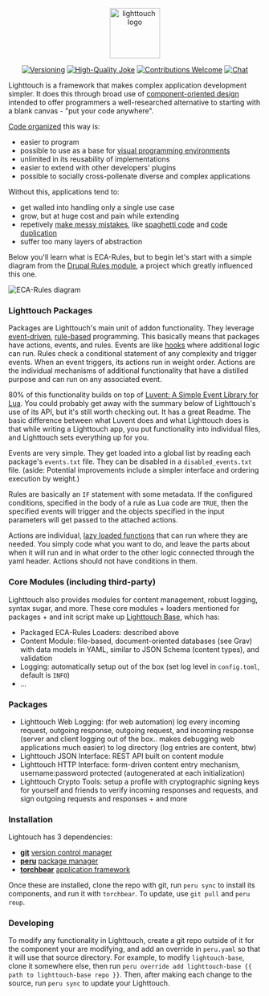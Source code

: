 <p align="center"><img width="100" src="https://i.imgur.com/zwjfmrF.png" alt="lighttouch logo"></p>

<p align="center">
  <a href="https://github.com/foundpatterns/lighttouch/releases"><img src="https://img.shields.io/badge/version-0.9.9-blue.svg" alt="Versioning"></a>
  <a href="https://github.com/foundpatterns?q=&type=fork&language=lua"><img src="https://requires.io/static/3.5/badges/flat/up-to-date.svg" alt="High-Quality Joke"></a>
  <a href="https://github.com/foundpatterns/lighttouch/issues"><img src="https://img.shields.io/badge/contributions-welcome-brightgreen.svg?style=" alt="Contributions Welcome"></a>
  <a href="https://discord.gg/sWCQxT"><img src="https://img.shields.io/badge/chat-on%20discord-7289da.svg" alt="Chat"></a>
</p>

Lighttouch is a framework that makes complex application development simpler.  It does this through broad use of [component-oriented design](https://en.wikipedia.org/wiki/Component-based_software_engineering) intended to offer programmers a well-researched alternative to starting with a blank canvas - "put your code anywhere".

[Code organized](https://en.wikipedia.org/wiki/Structured_programming) this way is:
- easier to program
- possible to use as a base for [visual programming environments](https://en.wikipedia.org/wiki/Visual_programming_language) 
- unlimited in its reusability of implementations
- easier to extend with other developers' plugins
- possible to socially cross-pollenate diverse and complex applications

Without this, applications tend to:
- get walled into handling only a single use case
- grow, but at huge cost and pain while extending
- repetively [make messy mistakes](https://news.ycombinator.com/item?id=18443327), like [spaghetti code](http://wiki.c2.com/?SpaghettiCode) and [code duplication](http://wiki.c2.com/?DuplicatedCode)
- suffer too many layers of abstraction

Below you'll learn what is ECA-Rules, but to begin let's start with a simple diagram from the [Drupal Rules module](https://drupal.org/project/rules), a project which greatly influenced this one.

<img src="https://dev.acquia.com/sites/default/files/blog/rules_eca.png" alt="ECA-Rules diagram">

### Lighttouch Packages

Packages are Lighttouch's main unit of addon functionality. They leverage [event-driven](https://en.wikipedia.org/wiki/Event-driven_programming), [rule-based](https://en.wikipedia.org/wiki/Rule-based_system) programming.  This basically means that packages have actions, events, and rules.  Events are like [hooks](https://stackoverflow.com/questions/467557/what-is-meant-by-the-term-hook-in-programming) where additional logic can run.  Rules check a conditional statement of any complexity and trigger events.  When an event triggers, its actions run in weight order.  Actions are the individual mechanisms of additional functionality that have a distilled purpose and can run on any associated event.

80% of this functionality builds on top of [Luvent: A Simple Event Library for Lua](https://github.com/ejmr/Luvent).  You could probably get away with the summary below of Lighttouch's use of its API, but it's still worth checking out.  It has a great Readme.  The basic difference between what Luvent does and what Lighttouch does is that while writing a Lighttouch app, you put functionality into individual files, and Lighttouch sets everything up for you.

Events are very simple.  They get loaded into a global list by reading each package's `events.txt` file.  They can be disabled in a `disabled_events.txt` file.  (aside: Potential improvements include a simpler interface and ordering execution by weight.)

Rules are basically an `IF` statement with some metadata.  If the configured conditions, specified in the body of a rule as Lua code are `TRUE`, then the specified events will trigger and the objects specified in the input parameters will get passed to the attached actions.

Actions are individual, [lazy loaded functions](https://whatis.techtarget.com/definition/lazy-loading-dynamic-function-loading) that can run where they are needed.  You simply code what you want to do, and leave the parts about when it will run and in what order to the other logic connected through the yaml header.  Actions should not have conditions in them.

### Core Modules (including third-party)

Lighttouch also provides modules for content management, robust logging, syntax sugar, and more.  These core modules + loaders mentioned for packages + and init script make up [Lighttouch Base](https://github.com/foundpatterns/lighttouch-base), which has:
- Packaged ECA-Rules Loaders: described above
- Content Module: file-based, document-oriented databases (see Grav) with data models in YAML, similar to JSON Schema (content types), and validation
- Logging: automatically setup out of the box (set log level in `config.toml`, default is `INFO`)
- ...

### Packages

- Lighttouch Web Logging:  (for web automation) log every incoming request, outgoing response, outgoing request, and incoming response (server and client logging out of the box.. makes debugging web applications much easier) to log directory (log entries are content, btw)
- Lighttouch JSON Interface: REST API built on content module
- Lighttouch HTTP Interface: form-driven content entry mechanism, username:password protected (autogenerated at each initialization)
- Lighttouch Crypto Tools: setup a profile with cryptographic signing keys for yourself and friends to verify incoming responses and requests, and sign outgoing requests and responses + and more

### Installation

Lightouch has 3 dependencies:
* **[git](https://git-scm.com)** [version control manager](https://en.wikipedia.org/wiki/Version_control)
* **[peru](https://github.com/buildinspace/peru)** [package manager](https://en.wikipedia.org/wiki/Package_manager)
* **[torchbear](https://github.com/foundpatterns/torchbear)** [application framework](https://stackoverflow.com/questions/4241919/what-is-meant-by-application-framework)

Once these are installed, clone the repo with git, run `peru sync` to install its components, and run it with `torchbear`.  To update, use `git pull` and `peru reup`.

### Developing

To modify any functionality in Lighttouch, create a git repo outside of it for the component your are modifying, and add an override in `peru.yaml` so that it will use that source directory.  For example, to modify `lightouch-base`, clone it somewhere else, then run `peru override add lighttouch-base {{ path to lighttouch-base repo }}`.  Then, after making each change to the source, run `peru sync` to update your Lighttouch.
